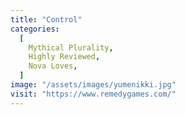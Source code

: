 ```yaml
---
title: "Control"
categories:
  [
    Mythical Plurality,
    Highly Reviewed,
    Nova Loves,
  ]
image: "/assets/images/yumenikki.jpg"
visit: "https://www.remedygames.com/"
---
```


